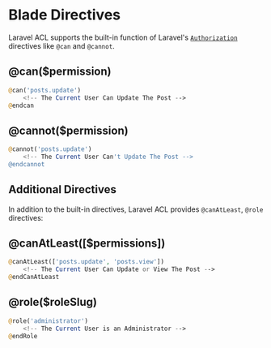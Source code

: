 # Blade Directives

Laravel ACL supports the built-in function of Laravel's [`Authorization`](https://laravel.com/docs/authorization) directives like `@can` and `@cannot`.

<a name="can"></a>
## @can($permission)

```php
@can('posts.update')
    <!-- The Current User Can Update The Post -->
@endcan
```

<a name="cannot"></a>
## @cannot($permission)

```php
@cannot('posts.update')
    <!-- The Current User Can't Update The Post -->
@endcannot
```

## Additional Directives

In addition to the built-in directives, Laravel ACL provides `@canAtLeast`,  `@role` directives:

<a name="can-at-least"></a>
## @canAtLeast([$permissions])

```php
@canAtLeast(['posts.update', 'posts.view'])
    <!-- The Current User Can Update or View The Post -->
@endCanAtLeast
```

<a name="role"></a>
## @role($roleSlug)

```php
@role('administrator')
    <!-- The Current User is an Administrator -->
@endRole
```
